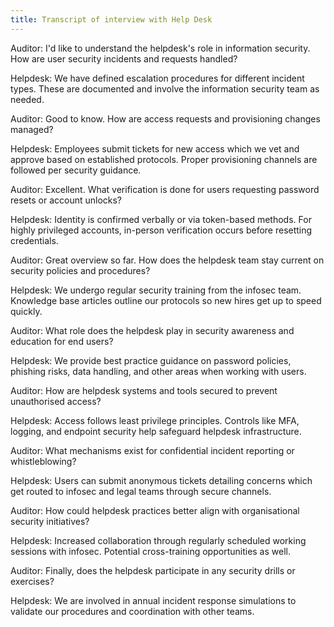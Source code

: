 ```yaml
---
title: Transcript of interview with Help Desk
---
```


Auditor: I'd like to understand the helpdesk's role in information security. How are user security incidents and requests handled?

Helpdesk: We have defined escalation procedures for different incident types. These are documented and involve the information security team as needed.

Auditor: Good to know. How are access requests and provisioning changes managed?

Helpdesk: Employees submit tickets for new access which we vet and approve based on established protocols. Proper provisioning channels are followed per security guidance.

Auditor: Excellent. What verification is done for users requesting password resets or account unlocks?

Helpdesk: Identity is confirmed verbally or via token-based methods. For highly privileged accounts, in-person verification occurs before resetting credentials.

Auditor: Great overview so far. How does the helpdesk team stay current on security policies and procedures?

Helpdesk: We undergo regular security training from the infosec team. Knowledge base articles outline our protocols so new hires get up to speed quickly.

Auditor: What role does the helpdesk play in security awareness and education for end users?

Helpdesk: We provide best practice guidance on password policies, phishing risks, data handling, and other areas when working with users.

Auditor: How are helpdesk systems and tools secured to prevent unauthorised access?

Helpdesk: Access follows least privilege principles. Controls like MFA, logging, and endpoint security help safeguard helpdesk infrastructure.

Auditor: What mechanisms exist for confidential incident reporting or whistleblowing?

Helpdesk: Users can submit anonymous tickets detailing concerns which get routed to infosec and legal teams through secure channels.

Auditor: How could helpdesk practices better align with organisational security initiatives?

Helpdesk: Increased collaboration through regularly scheduled working sessions with infosec. Potential cross-training opportunities as well.

Auditor: Finally, does the helpdesk participate in any security drills or exercises?

Helpdesk: We are involved in annual incident response simulations to validate our procedures and coordination with other teams.
